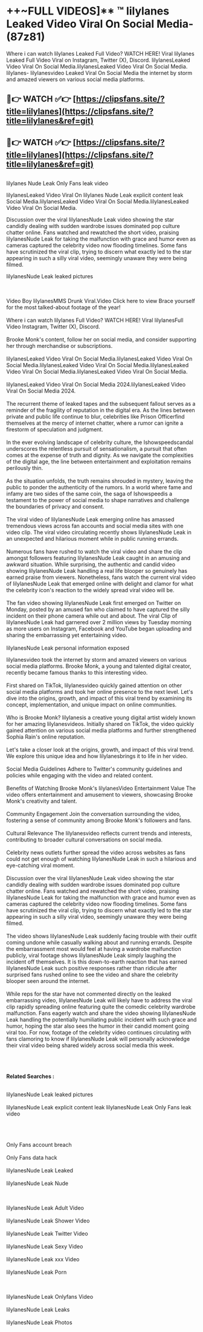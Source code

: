 #  ++~FULL VIDEOS]** ™ lilylanes Leaked Video Viral On Social Media- (87z81)

Where i can watch lilylanes Leaked Full Video? WATCH HERE! Viral lilylanes Leaked Full Video Viral on Instagram, Twitter (X), Discord.
lilylanesLeaked Video Viral On Social Media.lilylanesLeaked Video Viral On Social Media.
lilylanes- lilylanesvideo Leaked Viral On Social Media the internet by storm and amazed viewers on various social media platforms.



## 🔴👉 WATCH ✅👉 [https://clipsfans.site/?title=lilylanes](https://clipsfans.site/?title=lilylanes&ref=git)


## 🔴👉 WATCH ✅👉 [https://clipsfans.site/?title=lilylanes](https://clipsfans.site/?title=lilylanes&ref=git)
##


lilylanes Nude Leak Only Fans leak video 


lilylanesLeaked Video Viral On  lilylanes Nude Leak explicit content leak Social Media.lilylanesLeaked Video Viral On Social Media.lilylanesLeaked Video Viral On Social Media.



Discussion over the viral lilylanesNude Leak video showing the star candidly dealing with sudden wardrobe issues dominated pop culture chatter online. Fans watched and rewatched the short video, praising lilylanesNude Leak for taking the malfunction with grace and humor even as cameras captured the celebrity video now flooding timelines. Some fans have scrutinized the viral clip, trying to discern what exactly led to the star appearing in such a silly viral video, seemingly unaware they were being filmed.


lilylanesNude Leak leaked pictures


  <br>

  <br>
Video Boy lilylanesMMS Drunk Viral.Video Click here to view Brace yourself for the most talked-about footage of the year!
<br><br>
Where i can watch lilylanes Full Video? WATCH HERE! Viral lilylanesFull Video Instagram, Twitter (X), Discord.
<br><br>
Brooke Monk's content, follow her on social media, and consider supporting her through merchandise or subscriptions.
<br><br>
lilylanesLeaked Video Viral On Social Media.lilylanesLeaked Video Viral On Social Media.lilylanesLeaked Video Viral On Social Media.lilylanesLeaked Video Viral On Social Media.lilylanesLeaked Video Viral On Social Media.
<br><br>
lilylanesLeaked Video Viral On Social Media 2024.lilylanesLeaked Video Viral On Social Media 2024.
<br><br>
The recurrent theme of leaked tapes and the subsequent fallout serves as a reminder of the fragility of reputation in the digital era. As the lines between private and public life continue to blur, celebrities like Prison Officerfind themselves at the mercy of internet chatter, where a rumor can ignite a firestorm of speculation and judgment.
<br><br>
In the ever evolving landscape of celebrity culture, the Ishowspeedscandal underscores the relentless pursuit of sensationalism, a pursuit that often comes at the expense of truth and dignity. As we navigate the complexities of the digital age, the line between entertainment and exploitation remains perilously thin.
<br><br>
As the situation unfolds, the truth remains shrouded in mystery, leaving the public to ponder the authenticity of the rumors. In a world where fame and infamy are two sides of the same coin, the saga of Ishowspeedis a testament to the power of social media to shape narratives and challenge the boundaries of privacy and consent.
<br><br>
The viral video of lilylanesNude Leak emerging online has amassed tremendous views across fan accounts and social media sites with one video clip. The viral video circulating recently shows lilylanesNude Leak in an unexpected and hilarious moment while in public running errands.
<br><br>
Numerous fans have rushed to watch the viral video and share the clip amongst followers featuring lilylanesNude Leak caught in an amusing and awkward situation. While surprising, the authentic and candid video showing lilylanesNude Leak handling a real life blooper so genuinely has earned praise from viewers. Nonetheless, fans watch the current viral video of lilylanesNude Leak that emerged online with delight and clamor for what the celebrity icon's reaction to the widely spread viral video will be.
<br><br>
The fan video showing lilylanesNude Leak first emerged on Twitter on Monday, posted by an amused fan who claimed to have captured the silly incident on their phone camera while out and about. The viral Clip of lilylanesNude Leak had garnered over 2 million views by Tuesday morning as more users on Instagram, Facebook and YouTube began uploading and sharing the embarrassing yet entertaining video.
<br><br>
lilylanesNude Leak personal information exposed

lilylanesvideo took the internet by storm and amazed viewers on various social media platforms. Brooke Monk, a young and talented digital creator, recently became famous thanks to this interesting video.
<br><br>
First shared on TikTok, lilylanesvideo quickly gained attention on other social media platforms and took her online presence to the next level. Let's dive into the origins, growth, and impact of this viral trend by examining its concept, implementation, and unique impact on online communities.
<br><br>
Who is Brooke Monk? lilylanesis a creative young digital artist widely known for her amazing lilylanesvideos. Initially shared on TikTok, the video quickly gained attention on various social media platforms and further strengthened Sophia Rain's online reputation.
<br><br>
Let's take a closer look at the origins, growth, and impact of this viral trend. We explore this unique idea and how lilylanesbrings it to life in her video.
<br><br>
Social Media Guidelines Adhere to Twitter's community guidelines and policies while engaging with the video and related content.
<br><br>
Benefits of Watching Brooke Monk's lilylanesVideo Entertainment Value The video offers entertainment and amusement to viewers, showcasing Brooke Monk's creativity and talent.
<br><br>
Community Engagement Join the conversation surrounding the video, fostering a sense of community among Brooke Monk's followers and fans.
<br><br>
Cultural Relevance The lilylanesvideo reflects current trends and interests, contributing to broader cultural conversations on social media.
<br><br>
Celebrity news outlets further spread the video across websites as fans could not get enough of watching lilylanesNude Leak in such a hilarious and eye-catching viral moment.
<br><br>
Discussion over the viral lilylanesNude Leak video showing the star candidly dealing with sudden wardrobe issues dominated pop culture chatter online. Fans watched and rewatched the short video, praising lilylanesNude Leak for taking the malfunction with grace and humor even as cameras captured the celebrity video now flooding timelines. Some fans have scrutinized the viral clip, trying to discern what exactly led to the star appearing in such a silly viral video, seemingly unaware they were being filmed.
<br><br>
The video shows lilylanesNude Leak suddenly facing trouble with their outfit coming undone while casually walking about and running errands. Despite the embarrassment most would feel at having a wardrobe malfunction publicly, viral footage shows lilylanesNude Leak simply laughing the incident off themselves. It is this down-to-earth reaction that has earned lilylanesNude Leak such positive responses rather than ridicule after surprised fans rushed online to see the video and share the celebrity blooper seen around the internet.
<br><br>
While reps for the star have not commented directly on the leaked embarrassing video, lilylanesNude Leak will likely have to address the viral clip rapidly spreading online featuring quite the comedic celebrity wardrobe malfunction. Fans eagerly watch and share the video showing lilylanesNude Leak handling the potentially humiliating public incident with such grace and humor, hoping the star also sees the humor in their candid moment going viral too. For now, footage of the celebrity video continues circulating with fans clamoring to know if lilylanesNude Leak will personally acknowledge their viral video being shared widely across social media this week.
<br><br>

<br><br>
<strong>Related Searches :</strong>
<br><br>

lilylanesNude Leak leaked pictures
<br><br>
lilylanesNude Leak explicit content leak
lilylanesNude Leak Only Fans leak video
<br><br>

<br><br>
Only Fans account breach
<br><br>
Only Fans data hack
<br><br>
lilylanesNude Leak Leaked
<br><br>
lilylanesNude Leak Nude

<br><br>
lilylanesNude Leak Adult Video
<br><br>
lilylanesNude Leak Shower Video
<br><br>
lilylanesNude Leak Twitter Video
<br><br>
lilylanesNude Leak Sexy Video
<br><br>
lilylanesNude Leak xxx Video
<br><br>
lilylanesNude Leak Porn

<br><br>
lilylanesNude Leak Onlyfans Video
<br><br>
lilylanesNude Leak Leaks
<br><br>
lilylanesNude Leak Photos